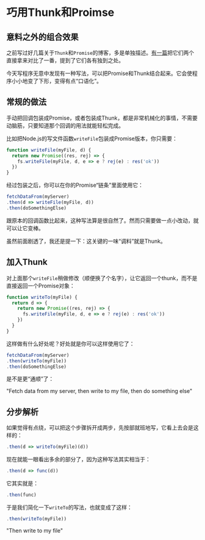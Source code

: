 # 巧用Thunk和Proimse



## 意料之外的组合效果

之前写过好几篇关于`Thunk`和`Promise`的博客，多是单独描述。[有一篇][thunkandpromise]把它们两个直接拿来对比了一番，提到了它们各有独到之处。

今天写程序无意中发现有一种写法，可以把Promise和Thunk结合起来。它会使程序小小地变了下形，变得有点“口语化”。


## 常规的做法

手动把回调包装成Promise，或者包装成Thunk，都是非常机械化的事情，不需要动脑筋，只要知道那个回调的用法就能轻松完成。

比如把Node.js的写文件函数`writeFile`包装成Promise版本，你只需要：

```js
function writeFile(myFile, d) {
  return new Promise((res, rej) => {
    fs.writeFile(myFile, d, e => e ? rej(e) : res('ok'))
  })
}
```

经过包装之后，你可以在你的Promise“链条”里面使用它：

```js
fetchDataFrom(myServer)
.then(d => writeFile(myFile, d))
.then(doSomethingElse)
```

跟原本的回调函数比起来，这种写法算是很自然了。然而只需要做一点小改动，就可以让它变棒。

虽然前面剧透了，我还是提一下：这关键的一味“调料”就是Thunk。


## 加入Thunk

对上面那个`writeFile`稍做修改（顺便换了个名字），让它返回一个thunk，而不是直接返回一个Promise对象：

```js
function writeTo(myFile) {
  return d => {
    return new Promise((res, rej) => {
      fs.writeFile(myFile, d, e => e ? rej(e) : res('ok'))
    })
  }
}
```

这样做有什么好处呢？好处就是你可以这样使用它了：

```js
fetchDataFrom(myServer)
.then(writeTo(myFile))
.then(doSomethingElse)
```

是不是更“通顺”了：

"Fetch data from my server, then write to my file, then do something else"


## 分步解析

如果觉得有点绕，可以把这个步骤拆开成两步，先按部就班地写，它看上去会是这样的：

```js
.then(d => writeTo(myFile)(d))
```

现在就能一眼看出多余的部分了，因为这种写法其实相当于：

```js
.then(d => func(d))
```

它其实就是：

```js
.then(func)
```


于是我们简化一下`writeTo`的写法，也就变成了这样：

```js
.then(writeTo(myFile))
```

"Then write to my file"


[thunkandpromise]: /blogs/2016/11/29/14.00.html
